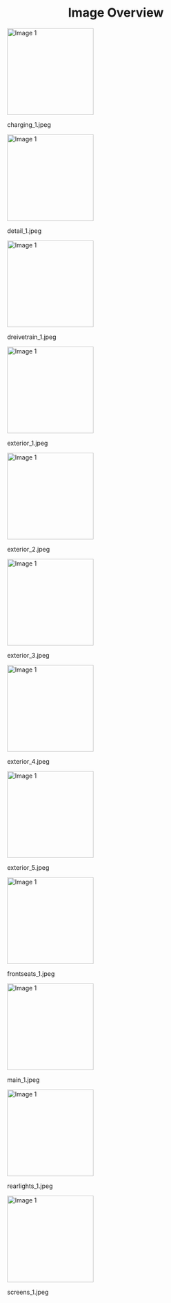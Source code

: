 <h1 style ="text-align: center;"> Image Overview </h1>
<div>
<div>
<img src="https://media.evkx.net/multimedia/models/opel/mokka/mokka_electric/charging_1_xst.jpeg" alt="Image 1" style="width: 200px;">
<p>charging_1.jpeg</p>
</div>
<div>
<img src="https://media.evkx.net/multimedia/models/opel/mokka/mokka_electric/detail_1_xst.jpeg" alt="Image 1" style="width: 200px;">
<p>detail_1.jpeg</p>
</div>
<div>
<img src="https://media.evkx.net/multimedia/models/opel/mokka/mokka_electric/dreivetrain_1_xst.jpeg" alt="Image 1" style="width: 200px;">
<p>dreivetrain_1.jpeg</p>
</div>
<div>
<img src="https://media.evkx.net/multimedia/models/opel/mokka/mokka_electric/exterior_1_xst.jpeg" alt="Image 1" style="width: 200px;">
<p>exterior_1.jpeg</p>
</div>
<div>
<img src="https://media.evkx.net/multimedia/models/opel/mokka/mokka_electric/exterior_2_xst.jpeg" alt="Image 1" style="width: 200px;">
<p>exterior_2.jpeg</p>
</div>
<div>
<img src="https://media.evkx.net/multimedia/models/opel/mokka/mokka_electric/exterior_3_xst.jpeg" alt="Image 1" style="width: 200px;">
<p>exterior_3.jpeg</p>
</div>
<div>
<img src="https://media.evkx.net/multimedia/models/opel/mokka/mokka_electric/exterior_4_xst.jpeg" alt="Image 1" style="width: 200px;">
<p>exterior_4.jpeg</p>
</div>
<div>
<img src="https://media.evkx.net/multimedia/models/opel/mokka/mokka_electric/exterior_5_xst.jpeg" alt="Image 1" style="width: 200px;">
<p>exterior_5.jpeg</p>
</div>
<div>
<img src="https://media.evkx.net/multimedia/models/opel/mokka/mokka_electric/frontseats_1_xst.jpeg" alt="Image 1" style="width: 200px;">
<p>frontseats_1.jpeg</p>
</div>
<div>
<img src="https://media.evkx.net/multimedia/models/opel/mokka/mokka_electric/main_1_xst.jpeg" alt="Image 1" style="width: 200px;">
<p>main_1.jpeg</p>
</div>
<div>
<img src="https://media.evkx.net/multimedia/models/opel/mokka/mokka_electric/rearlights_1_xst.jpeg" alt="Image 1" style="width: 200px;">
<p>rearlights_1.jpeg</p>
</div>
<div>
<img src="https://media.evkx.net/multimedia/models/opel/mokka/mokka_electric/screens_1_xst.jpeg" alt="Image 1" style="width: 200px;">
<p>screens_1.jpeg</p>
</div>
</div>
